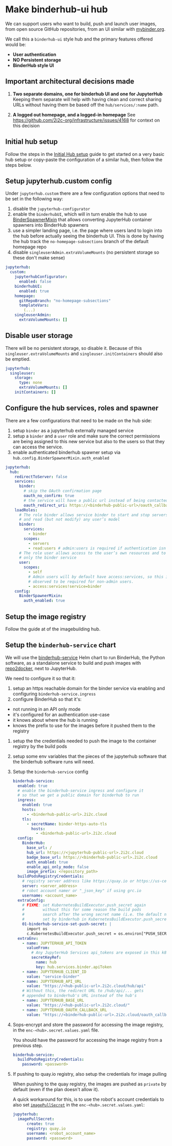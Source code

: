 # Make binderhub-ui hub

We can support users who want to build, push and launch user images, from open source GitHub repositories, from an UI similar with [mybinder.org](https://mybinder.org).

We call this a `binderhub-ui` style hub and the primary features offered would be:

- **User authentication**
- **NO Persistent storage**
- **BinderHub style UI**

## Important architectural decisions made

1. **Two separate domains, one for binderhub UI and one for JupyterHub**
   Keeping them separate will help with having clean and correct sharing URLs without having them be based off the `hub/services/:name` path.

1. **A logged out homepage, and a logged-in homepage**
   See https://github.com/2i2c-org/infrastructure/issues/4168 for context on this decision

## Initial hub setup

Follow the steps in the [Initial Hub setup](hub-deployment-guide:runbooks:phase3.1) guide to get started on a very basic hub setup or copy-paste the configuration of a similar hub, then follow the steps below.

## Setup jupyterhub.custom config

Under `jupyterhub.custom` there are a few configuration options that need to be set in the following way:

1. disable the `jupyterhub-configurator`
1. enable the `binderhubUI`, which will in turn enable the hub to use [BinderSpawnerMixin](https://github.com/jupyterhub/binderhub/blob/bd297b2c3f713cf46b0b22cfabc86d8140bbed41/helm-chart/binderhub/values.yaml#L115-L207) that allows converting JupyterHub container spawners into BinderHub spawners
1. use a simpler landing page, i.e. the page where users land to login into the hub before actually seeing the binderhub UI. This is done by having the hub track the `no-homepage-subsections` branch of the default homepage repo
1. disable `singleuserAdmin.extraVolumeMounts` (no persistent storage so these don't make sense)

```yaml
jupyterhub:
  custom:
    jupyterhubConfigurator:
      enabled: false
    binderhubUI:
      enabled: true
    homepage:
      gitRepoBranch: "no-homepage-subsections"
      templateVars:
        (...)
    singleuserAdmin:
      extraVolumeMounts: []
```

## Disable user storage

There will be no persistent storage, so disable it. Because of this `singleuser.extraVolumeMounts` and `singleuser.initContainers` should also be emptied.

```yaml
jupyterhub:
  singleuser:
    storage:
      type: none
      extraVolumeMounts: []
    initContainers: []
```

## Configure the hub services, roles and spawner

There are a few configurations that need to be made on the hub side:

1. setup `binder` as a jupyterhub externally managed service
1. setup a `binder` and a `user` role and make sure the correct permissions are being assigned to this new service but also to the users so that they can access the service.
1. enable authenticated binderhub spawner setup via `hub.config.BinderSpawnerMixin.auth_enabled`

```yaml
jupyterhub:
  hub:
    redirectToServer: false
    services:
      binder:
        # skip the OAuth confirmation page
        oauth_no_confirm: true
        # the service will have a public url instead of being contacted via /services/:name
        oauth_redirect_uri: https://<binderhub-public-url>/oauth_callback
    loadRoles:
      # The role binder allows service binder to start and stop servers
      # and read (but not modify) any user’s model
      binder:
        services:
          - binder
        scopes:
          - servers
          - read:users # admin:users is required if authentication isn't enabled
      # The role user allows access to the user’s own resources and to access
      # only the binder service
      user:
        scopes:
          - self
          # Admin users will by default have access:services, so this is only
          # observed to be required for non-admin users.
          - access:services!service=binder
    config:
      BinderSpawnerMixin:
        auth_enabled: true
```

## Setup the image registry

Follow the guide at [](howto:features:imagebuilding-hub:image-registry) of the imagebuilding hub.

## Setup the `binderhub-service` chart

We will use the [binderhub-service](https://github.com/2i2c-org/binderhub-service/) Helm chart to run BinderHub, the Python software, as a standalone service to build and push images with [repo2docker](https://github.com/jupyterhub/repo2docker), next to JupyterHub.

We need to configure it so that it:

1. setup an https reachable domain for the binder service via enabling and configuring `binderhub-service.ingress`
1. configure BinderHub so that it's:
  - not running in an API only mode
  - it's configured for an authentication use-case
  - it knows about where the hub is running
  - knows the prefix to use for the images before it pushed them to the registry
1. setup the the credentials needed to push the image to the container registry by the build pods
1. setup some env variables that the pieces of the jupyterhub software that the binderhub software runs will need.

1. Setup the `binderhub-service` config

    ```yaml
    binderhub-service:
      enabled: true
      # enable the binderhub-service ingress and configure it
      # so that we get a public domain for binderhub to run
      ingress:
        enabled: true
        hosts:
          - <binderhub-public-url>.2i2c.cloud
        tls:
          - secretName: binder-https-auto-tls
            hosts:
              - <binderhub-public-url>.2i2c.cloud
      config:
        BinderHub:
          base_url: /
          hub_url: https://<jupyterhub-public-url>.2i2c.cloud
          badge_base_url: https://<binderhub-public-url>.2i2c.cloud
          auth_enabled: true
          enable_api_only_mode: false
          image_prefix: <repository_path>
      buildPodsRegistryCredentials:
        # registry server address like https://quay.io or https://us-central1-docker.pkg.dev
        server: <server_address>
        # robot account namer or "_json_key" if using grc.io
        username: <account_name>
      extraConfig:
        # FIXME: set KubernetesBuildExecutor.push_secret again
        #        without this for some reason the build pods
        #        search after the wrong secret name (i.e. the default name)
        #        set by binderhub in KubernetesBuildExecutor.push_secret
        01-binderhub-service-set-push-secret: |
          import os
          c.KubernetesBuildExecutor.push_secret = os.environ["PUSH_SECRET_NAME"]
      extraEnv:
        - name: JUPYTERHUB_API_TOKEN
          valueFrom:
            # Any JupyterHub Services api_tokens are exposed in this k8s Secret
            secretKeyRef:
              name: hub
              key: hub.services.binder.apiToken
        - name: JUPYTERHUB_CLIENT_ID
          value: "service-binder"
        - name: JUPYTERHUB_API_URL
          value: "https://<hub-public-url>.2i2c.cloud/hub/api"
        # Without this, the redirect URL to /hub/api/... gets
        # appended to binderhub's URL instead of the hub's
        - name: JUPYTERHUB_BASE_URL
          value: "https://<hub-public-url>.2i2c.cloud/"
        - name: JUPYTERHUB_OAUTH_CALLBACK_URL
          value: "https://<binderhub-public-url>.2i2c.cloud/oauth_callback"
    ```

2. Sops-encrypt and store the password for accessing the image registry, in the `enc-<hub>.secret.values.yaml` file.

    You should have the password for accessing the image registry from a previous step.

    ```yaml
    binderhub-service:
      buildPodsRegistryCredentials:
        password: <password>
    ```

3. If pushing to quay.io registry, also setup the credentials for image pulling

    When pushing to the quay registry, the images are pushed as `private` by default (even if the plan doesn't allow it).

    A quick workaround for this, is to use the robot's account credentials to also set [`imagePullSecret`](https://z2jh.jupyter.org/en/stable/resources/reference.html#imagepullsecret) in the `enc-<hub>.secret.values.yaml`:

    ```yaml
    jupyterhub:
      imagePullSecret:
          create: true
          registry: quay.io
          username: <robot_account_name>
          password: <password>
    ```
